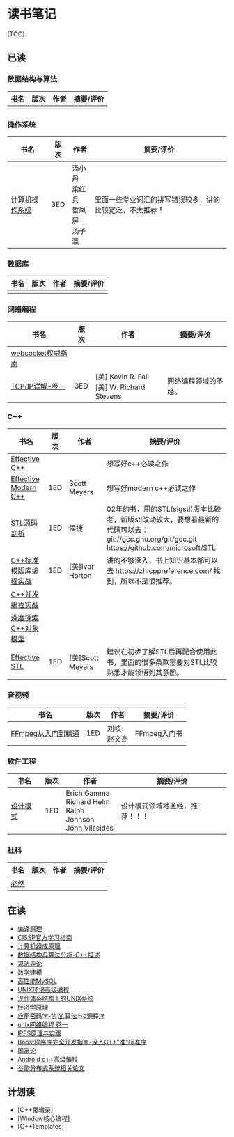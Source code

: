 # 读书笔记

[TOC]



## 已读

### 数据结构与算法

| 书名 | 版次 | 作者 | 摘要/评价 |
| ---- | ---- | ---- | --------- |
|      |      |      |           |

### 操作系统

| 书名                                                      | 版次 | 作者                                 | 摘要/评价                                                |
| --------------------------------------------------------- | ---- | ------------------------------------ | -------------------------------------------------------- |
| [计算机操作系统](THE_COMPUTER_OPERATING_SYSTEM/README.md) | 3ED  | 汤小丹<br>梁红兵<br>哲凤屏<br>汤子瀛 | 里面一些专业词汇的拼写错误较多，讲的比较宽泛，不太推荐！ |

### 数据库

| 书名 | 版次 | 作者 | 摘要/评价 |
| ---- | ---- | ---- | --------- |
|      |      |      |           |

### 网络编程

| 书名                                                         | 版次 | 作者                                          | 摘要/评价            |
| ------------------------------------------------------------ | ---- | --------------------------------------------- | -------------------- |
| [websocket权威指南](THE_DEFINITIVE_GUIDE_TO_HTML5_WEBSOCKET/README.md) |      |                                               |                      |
| [TCP/IP详解-卷一](TCP_IP_ILLUSTRATED_V1/README.md)           | 3ED  | [美] Kevin R. Fall<br>[美] W. Richard Stevens | 网络编程领域的圣经。 |

### C++

| 书名                                                         | 版次 | 作者             | 摘要/评价                                                    |
| ------------------------------------------------------------ | ---- | ---------------- | ------------------------------------------------------------ |
| [Effective C++](EFFECTIVE_CPP/README.md)                     |      |                  | 想写好c++必读之作                                            |
| [Effective Modern C++](EFFECTIVE_MODERN_CPP/README.md)       | 1ED  | Scott Meyers     | 想写好modern c++必读之作                                     |
| [STL源码剖析](THE_ANNOTATED_STL_SOURCES/README.md)           | 1ED  | 侯捷             | 02年的书，用的STL(sigstl)版本比较老，新版stl改动较大，要想看最新的代码可以去：<br>git://gcc.gnu.org/git/gcc.git<br>https://github.com/microsoft/STL |
| [C++标准模版库编程实战](USING_THE_CPP_STANDARD_TEMPLATE_LIBRARIES/README.md) | 1ED  | [美]Ivor Horton  | 讲的不够深入，书上知识基本都可以去 https://zh.cppreference.com/ 找到，所以不是很推荐。 |
| [C++并发编程实战](CPP_CONCURRENCY_IN_ACTION/README.md)       |      |                  |                                                              |
| [深度探索C++对象模型](INSIDE_THE_CPP_OBJECT_MODEL/README.md) |      |                  |                                                              |
| [Effective STL](EFFECTIVE_STL/README.md)                     | 1ED  | [美]Scott Meyers | 建议在初步了解STL后再配合使用此书，里面的很多条款需要对STL比较熟悉才能领悟到其意图。 |

### 音视频

| 书名                                                         | 版次 | 作者           | 摘要/评价    |
| ------------------------------------------------------------ | ---- | -------------- | ------------ |
| [FFmpeg从入门到精通](FFMPEG_FROM_BEGINNER_TO_MASTER/README.md) | 1ED  | 刘岐<br>赵文杰 | FFmpeg入门书 |

### 软件工程

| 书名                                 | 版次 | 作者                                                         | 摘要/评价                      |
| ------------------------------------ | ---- | ------------------------------------------------------------ | ------------------------------ |
| [设计模式](DESIGN_PATTERN/README.md) | 1ED  | Erich Gamma<br>Richard Helm<br>Ralph Johnson<br>John Vlissides | 设计模式领域地圣经，推荐！！！ |

### 社科

| 书名                      | 版次 | 作者 | 摘要/评价 |
| ------------------------- | ---- | ---- | --------- |
| [必然](CERTAIN/README.md) |      |      |           |



## 在读

- [编译原理](COMPILERS_PRINCIPLES_TECHNIQUES_TOOLS/README.md)
- [CISSP官方学习指南](CISSP_CERTIFIED_INFORMATION_SYSTEMS_SECURITY_PROFESSIONAL_OFFICIAL_STUDY_GUIDE/README.md)
- [计算机组成原理](COMPUTER_ORGANIZATIONA_AND_ARCHITECTURE/README.md)
- [数据结构与算法分析-C++描述](DATA_STRUCTURES_AND_ALGORITHM_ANALYSIS_IN_CPP/README.md)
- [算法导论](INTRODUCTION_TO_ALGORITHMS/README.md)
- [数学建模](A_FIRST_COURSE_IN_MATHEMATICAL_MODELING/README.md)
- [高性能MySQL](HIGH_PERFORMANCE_MYSQL/README.md)
- [UNIX环境高级编程](APUE/README.md)
- [现代体系结构上的UNIX系统](UNIX_SYSTEMS_FOR_MODERN_ARCHITECTURES/README.md)
- [经济学原理](THE_PRINCIPLE_OF_ECONOMICS/README.md)
- [应用密码学-协议,算法与c源程序](APPLIED_CRYPTOGRAPHY_PROTOCOLS_ALGORITHMS_AND_SOURCE_CODE_IN_C/README.md)
- [unix网络编程 卷一](UNIX_NETWORK_PROGRAMMING_V1/README.md)
- [IPFS原理与实践](PRINCIPLES_AND_PRACTICES_OF_IPFS/README.md)
- [Boost程序库完全开发指南-深入C++"准"标准库](PROFESSIONAL_BOOST_GUIDE/README.md)
- [国富论](THE_WEALTH_OF_NATIONS/README.md)
- [Android c++高级编程](PRO_ANDROID_CPP_WITH_THE_NDK/README.md)
- [谷歌分布式系统相关论文](GOOGLE_DCS_DOC/README.md)



## 计划读

- [C++覆辙录]
- [Window核心编程]
- [C++Templates]

